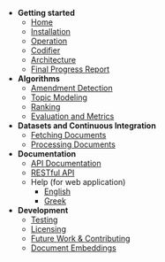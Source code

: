 * **Getting started**
  * [Home](https://github.com/eellak/gsoc2018-3gm/wiki)
  * [Installation](https://github.com/eellak/gsoc2018-3gm/wiki/Installation)
  * [Operation](https://github.com/eellak/gsoc2018-3gm/wiki/Operation)
  * [Codifier](https://github.com/eellak/gsoc2018-3gm/wiki/Codifier)
  * [Architecture](https://github.com/eellak/gsoc2018-3gm/wiki/Architecture)
  * [Final Progress Report](https://github.com/eellak/gsoc2018-3gm/wiki/Final-Report-for-Google-Summer-of-Code-2018)
* **Algorithms**
  * [Amendment Detection](https://github.com/eellak/gsoc2018-3gm/wiki/Algorithms-for-analyzing-Government-Gazette-Documents)
  * [Topic Modeling](https://github.com/eellak/gsoc2018-3gm/wiki/Topic-Modelling)
  * [Ranking](https://github.com/eellak/gsoc2018-3gm/wiki/Ranking-Laws-using-PageRank)
  * [Evaluation and Metrics](https://github.com/eellak/gsoc2018-3gm/wiki/Evaluation-and-Metrics)
* **Datasets and Continuous Integration**
  * [Fetching Documents](https://github.com/eellak/gsoc2018-3gm/wiki/Fetching-Documents)
  * [Processing Documents](https://github.com/eellak/gsoc2018-3gm/wiki/Document-Processing)
* **Documentation**
  * [API Documentation](https://github.com/eellak/gsoc2018-3gm/wiki/API-Documentation)
  * [RESTful API](https://github.com/eellak/gsoc2018-3gm/wiki/RESTful-API)
  * Help (for web application)
    * [English](https://github.com/eellak/gsoc2018-3gm/wiki/Help-(in-English))
    * [Greek](https://github.com/eellak/gsoc2018-3gm/wiki/Help-(in-Greek))
* **Development**
  * [Testing](https://github.com/eellak/gsoc2018-3gm/wiki/Testing)
  * [Licensing](https://github.com/eellak/gsoc2018-3gm/wiki/Licensing)
  * [Future Work & Contributing](https://github.com/eellak/gsoc2018-3gm/wiki/Contributing-To-The-Project)
  * [Document Embeddings](https://github.com/eellak/gsoc2018-3gm/wiki/Document-Embeddings-with-Doc2Vec)

